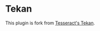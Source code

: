 # Tekan

This plugin is fork from [Tesseract's Tekan](https://github.com/ibnishak/Tesseract/tree/master/projects/tekan).

